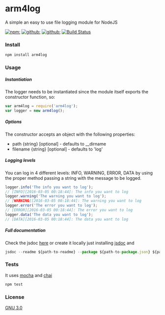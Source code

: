 # arm4log
A simple an easy to use file logging module for NodeJS

[![npm:](https://img.shields.io/npm/v/arm4log.svg)](https://www.npmjs.com/arm4design/arm4log)
[![github:](https://img.shields.io/github/release/arm4design/arm4log.svg)](https://github.com/arm4design/arm4log)
[![github:](https://img.shields.io/github/issues/arm4design/arm4log.svg)](https://github.com/arm4design/arm4log/issues)
[![Build Status](https://img.shields.io/travis/arm4design/arm4log.svg)](https://travis-ci.org/arm4design/arm4log)

### Install
````javascript
npm install arm4log
````

### Usage
##### Instantiation
The logger needs to be instantiated since the module itself exports the constructor function, so:
````javascript
var arm4log = require('arm4log');
var logger = new arm4log();
````

##### Options
The constructor accepts an object with the following properties:
* path {string} [optional] - defaults to __dirname
* filename {string} [optional] - defaults to 'log'

##### Logging levels
You can log in 4 different levels: INFO, WARNING, ERROR, DATA by using the proper method passing a string with the message to be logged. 
````javascript
logger.info('The info you want to log');
// [INFO][2016-03-05 00:18:44]: The info you want to log
logger.warning('The warning you want to log');
// [WARNING][2016-03-05 00:18:44]: The warning you want to log
logger.error('The error you want to log');
// [ERROR][2016-03-05 00:18:44]: The error you want to log
logger.data('The data you want to log');
// [DATA][2016-03-05 00:18:44]: The data you want to log
````

##### Full documentation
Check the jsdoc [here](http://arm4dev.com/jsdoc/arm4log/1.0.0/index.html)
or create it locally just installing [jsdoc](https://github.com/jsdoc3/jsdoc) and 
````javascript
jsdoc --readme ${path-to-readme} --package ${path-to-package.json} ${path-to-cloned-folder}
````

### Tests
It uses [mocha](https://github.com/mochajs/mocha) and [chai](https://github.com/chaijs/chai)
````javascript
npm test
````

### License
[GNU 3.0](https://github.com/arm4design/arm4log/blob/master/LICENSE)